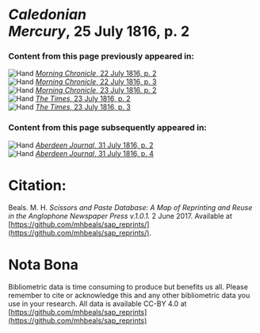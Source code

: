 # *Caledonian Mercury*, 25 July 1816, p. 2  
  
### Content from this page previously appeared in:  
![Hand](http://scissorsandpaste.net/wp-content/uploads/2017/06/smallhandpointer.png) [*Morning Chronicle*, 22 July 1816, p. 2](https://mhbeals.github.io/sap_html/Morning-Chronicle/Morning-Chronicle-22-July-1816-p-2)  
![Hand](http://scissorsandpaste.net/wp-content/uploads/2017/06/smallhandpointer.png) [*Morning Chronicle*, 22 July 1816, p. 3](https://mhbeals.github.io/sap_html/Morning-Chronicle/Morning-Chronicle-22-July-1816-p-3)  
![Hand](http://scissorsandpaste.net/wp-content/uploads/2017/06/smallhandpointer.png) [*Morning Chronicle*, 23 July 1816, p. 2](https://mhbeals.github.io/sap_html/Morning-Chronicle/Morning-Chronicle-23-July-1816-p-2)  
![Hand](http://scissorsandpaste.net/wp-content/uploads/2017/06/smallhandpointer.png) [*The Times*, 23 July 1816, p. 2](https://mhbeals.github.io/sap_html/The-Times/The-Times-23-July-1816-p-2)  
![Hand](http://scissorsandpaste.net/wp-content/uploads/2017/06/smallhandpointer.png) [*The Times*, 23 July 1816, p. 3](https://mhbeals.github.io/sap_html/The-Times/The-Times-23-July-1816-p-3)  
  
### Content from this page subsequently appeared in:  
![Hand](http://scissorsandpaste.net/wp-content/uploads/2017/06/smallhandpointer.png) [*Aberdeen Journal*, 31 July 1816, p. 2](https://mhbeals.github.io/sap_html/Aberdeen-Journal/Aberdeen-Journal-31-July-1816-p-2)  
![Hand](http://scissorsandpaste.net/wp-content/uploads/2017/06/smallhandpointer.png) [*Aberdeen Journal*, 31 July 1816, p. 4](https://mhbeals.github.io/sap_html/Aberdeen-Journal/Aberdeen-Journal-31-July-1816-p-4)  


# Citation: 

Beals. M. H. *Scissors and Paste Database: A Map of Reprinting and Reuse in the Anglophone Newspaper Press v.1.0.1.* 2 June 2017. Available at [https://github.com/mhbeals/sap_reprints/](https://github.com/mhbeals/sap_reprints/). 

# Nota Bona

Bibliometric data is time consuming to produce but benefits us all. Please remember to cite or acknowledge this and any other bibliometric data you use in your research. All data is available CC-BY 4.0 at [https://github.com/mhbeals/sap_reprints](https://github.com/mhbeals/sap_reprints)